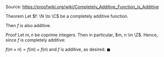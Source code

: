 # 

Source: https://proofwiki.org/wiki/Completely_Additive_Function_is_Additive

Theorem
Let $f: \N \to \C$ be a completely additive function.

Then $f$ is also additive.


Proof
Let $m, n$ be coprime integers.
Then in particular, $m, n \in \Z$.
Hence, since $f$ is completely additive:

$f \left({m \times n}\right) = f \left({m}\right) + f \left({n}\right)$
and $f$ is additive, as desired.
$\blacksquare$





